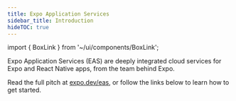 ```yaml
---
title: Expo Application Services
sidebar_title: Introduction
hideTOC: true
---
```


import { BoxLink } from '~/ui/components/BoxLink';

Expo Application Services (EAS) are deeply integrated cloud services for Expo and React Native apps, from the team behind Expo.

Read the full pitch at [expo.dev/eas](https://expo.dev/eas), or follow the links below to learn how to get started.

<BoxLink title="EAS Build" description="Compile and sign Android/iOS apps with custom native code in the cloud. Learn more." href="/build/introduction" />

<BoxLink title="EAS Submit" description="Upload your app to the Apple App Store or Google Play Store from the cloud with one CLI command. Learn more." href="/submit/introduction" />

<BoxLink title="EAS Update (In Preview)" description="Address small bugs and push quick fixes directly to end-users. Learn more." href="/eas-update/introduction" />
